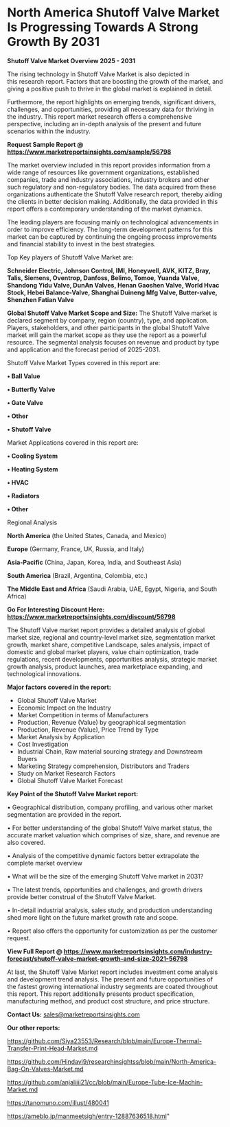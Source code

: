 # North America Shutoff Valve Market Is Progressing Towards A Strong Growth By 2031

<Strong> Shutoff Valve Market Overview 2025 - 2031</strong>

The rising technology in Shutoff Valve Market is also depicted in this research report. Factors that are boosting the growth of the market, and giving a positive push to thrive in the global market is explained in detail.

Furthermore, the report highlights on emerging trends, significant drivers, challenges, and opportunities, providing all necessary data for thriving in the industry. This report market research offers a comprehensive perspective, including an in-depth analysis of the present and future scenarios within the industry.

<strong>Request Sample Report @ <a href=https://www.marketreportsinsights.com/sample/56798>https://www.marketreportsinsights.com/sample/56798</a></strong>

The market overview included in this report provides information from a wide range of resources like government organizations, established companies, trade and industry associations, industry brokers and other such regulatory and non-regulatory bodies. The data acquired from these organizations authenticate the Shutoff Valve research report, thereby aiding the clients in better decision making. Additionally, the data provided in this report offers a contemporary understanding of the market dynamics.

The leading players are focusing mainly on technological advancements in order to improve efficiency. The long-term development patterns for this market can be captured by continuing the ongoing process improvements and financial stability to invest in the best strategies.

Top Key players of Shutoff Valve Market are:

<strong>Schneider Electric, Johnson Control, IMI, Honeywell, AVK, KITZ, Bray, Talis, Siemens, Oventrop, Danfoss, Belimo, Tomoe, Yuanda Valve, Shandong Yidu Valve, DunAn Valves, Henan Gaoshen Valve, World Hvac Stock, Hebei Balance-Valve, Shanghai Duineng Mfg Valve, Butter-valve, Shenzhen Fatian Valve</strong>

<strong><b>Global Shutoff Valve Market Scope and Size:</b></strong>
The Shutoff Valve market is declared segment by company, region (country), type, and application. Players, stakeholders, and other participants in the global Shutoff Valve market will gain the market scope as they use the report as a powerful resource. The segmental analysis focuses on revenue and product by type and application and the forecast period of 2025-2031.

Shutoff Valve Market Types covered in this report are:

<strong>• Ball Value

• Butterfly Valve

• Gate Valve

• Other

• Shutoff Valve</strong>

Market Applications covered in this report are:

<strong>• Cooling System

• Heating System

• HVAC

• Radiators

• Other</strong> 

Regional Analysis

<strong>North America</strong> (the United States, Canada, and Mexico)

<strong>Europe</strong> (Germany, France, UK, Russia, and Italy)

<strong>Asia-Pacific</strong> (China, Japan, Korea, India, and Southeast Asia)

<strong>South America</strong> (Brazil, Argentina, Colombia, etc.)

<strong>The Middle East and Africa</strong> (Saudi Arabia, UAE, Egypt, Nigeria, and South Africa)

<strong>Go For Interesting Discount Here: <a href=https://www.marketreportsinsights.com/discount/56798>https://www.marketreportsinsights.com/discount/56798</a></strong>

The Shutoff Valve market report provides a detailed analysis of global market size, regional and country-level market size, segmentation market growth, market share, competitive Landscape, sales analysis, impact of domestic and global market players, value chain optimization, trade regulations, recent developments, opportunities analysis, strategic market growth analysis, product launches, area marketplace expanding, and technological innovations.

<strong><b>Major factors covered in the report:</b></strong>
<ul>
  <li>Global Shutoff Valve Market </li>
  <li>Economic Impact on the Industry</li>
  <li>Market Competition in terms of Manufacturers</li>
  <li>Production, Revenue (Value) by geographical segmentation</li>
  <li>Production, Revenue (Value), Price Trend by Type</li>
  <li>Market Analysis by Application</li>
  <li>Cost Investigation</li>
  <li>Industrial Chain, Raw material sourcing strategy and Downstream Buyers</li>
  <li>Marketing Strategy comprehension, Distributors and Traders</li>
  <li>Study on Market Research Factors</li>
  <li>Global Shutoff Valve Market Forecast</li>
</ul>

<strong><b>Key Point of the Shutoff Valve Market report:</b></strong>

• Geographical distribution, company profiling, and various other market segmentation are provided in the report.

• For better understanding of the global Shutoff Valve market status, the accurate market valuation which comprises of size, share, and revenue are also covered.

• Analysis of the competitive dynamic factors better extrapolate the complete market overview

• What will be the size of the emerging Shutoff Valve market in 2031?

• The latest trends, opportunities and challenges, and growth drivers provide better construal of the Shutoff Valve Market.

• In-detail industrial analysis, sales study, and production understanding shed more light on the future market growth rate and scope.

• Report also offers the opportunity for customization as per the customer request.

<strong><b>View Full Report @ <a href=https://www.marketreportsinsights.com/industry-forecast/shutoff-valve-market-growth-and-size-2021-56798>https://www.marketreportsinsights.com/industry-forecast/shutoff-valve-market-growth-and-size-2021-56798</a></b></strong>


At last, the Shutoff Valve Market report includes investment come analysis and development trend analysis. The present and future opportunities of the fastest growing international industry segments are coated throughout this report. This report additionally presents product specification, manufacturing method, and product cost structure, and price structure.

<strong>Contact Us:</strong>
sales@marketreportsinsights.com

<strong>Our other reports:</strong>

<a href=https://github.com/Siya23553/Research/blob/main/Europe-Thermal-Transfer-Print-Head-Market.md>https://github.com/Siya23553/Research/blob/main/Europe-Thermal-Transfer-Print-Head-Market.md</a>

<a href=https://github.com/Hindavi9/researchinsightss/blob/main/North-America-Bag-On-Valves-Market.md>https://github.com/Hindavi9/researchinsightss/blob/main/North-America-Bag-On-Valves-Market.md</a>

<a href=https://github.com/anjaliiii21/cc/blob/main/Europe-Tube-Ice-Machin-Market.md>https://github.com/anjaliiii21/cc/blob/main/Europe-Tube-Ice-Machin-Market.md</a>

<a href=https://tanomuno.com/illust/480041>https://tanomuno.com/illust/480041</a>

<a href=https://ameblo.jp/manmeetsigh/entry-12887636518.html>https://ameblo.jp/manmeetsigh/entry-12887636518.html</a>"
